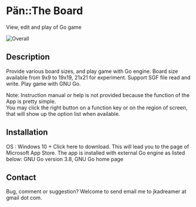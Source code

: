 # Pän::The Board
View, edit and play of Go game

![Overall](https://github.com/WildCard-TheBoard/Pan-TheBoard/assets/136297835/1e3c5448-9cfb-4578-b69f-58e51939c133)

## Description
Provide various board sizes, and play game with Go engine.
Board size available from 9x9 to 19x19, 21x21 for experiment.
Support SGF file read and write.
Play game with GNU Go.

Note: Instruction manual or help is not provided because the function of the App is pretty simple.  
You may click the right button on a function key or on the region of screen, that will show up the option list when available.

## Installation
OS : Windows 10 + 
Click here to download.  This will lead you to the page of Microsoft App Store.
The app is installed with external Go engine  as listed below:
GNU Go version 3.8,  GNU Go home page

## Contact
Bug, comment or suggestion? Welcome to send email me to jkadreamer at gmail dot com.
